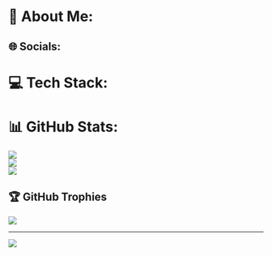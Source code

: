 
# 💫 About Me:
## 🌐 Socials:
# 💻 Tech Stack:
# 📊 GitHub Stats:
![](https://github-readme-stats.vercel.app/api?username=temprary123&theme=dark&hide_border=false&include_all_commits=false&count_private=false)<br/>
![](https://github-readme-streak-stats.herokuapp.com/?user=temprary123&theme=dark&hide_border=false)<br/>
![](https://github-readme-stats.vercel.app/api/top-langs/?username=temprary123&theme=dark&hide_border=false&include_all_commits=false&count_private=false&layout=compact)

## 🏆 GitHub Trophies
![](https://github-profile-trophy.vercel.app/?username=temprary123&theme=radical&no-frame=false&no-bg=false&margin-w=4)


---
[![](https://visitcount.itsvg.in/api?id=temprary123&icon=0&color=0)](https://visitcount.itsvg.in)

<!-- Proudly created with GPRM ( https://gprm.itsvg.in ) -->

